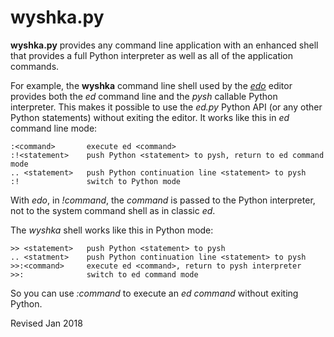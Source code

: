 
wyshka.py
=========

**wyshka.py** provides any command line application with an enhanced
shell that provides a full Python interpreter as well as all of the 
application commands.

For example, the **wyshka** command line shell used by the
*[edo](../editors/edo.py)* editor provides both the *ed* command line
and the *pysh* callable Python interpreter.  This makes it possible to
use the *ed.py* Python API (or any other Python statements) without
exiting the editor.  It works like this in *ed* command line mode:

    :<command>       execute ed <command>
    :!<statement>    push Python <statement> to pysh, return to ed command mode
    .. <statement>   push Python continuation line <statement> to pysh
    :!               switch to Python mode

With *edo*, in *!command*, the *command* is passed to the Python
interpreter, not to the system command shell as in classic *ed*.

The *wyshka* shell works like this in Python mode:

    >> <statement>   push Python <statement> to pysh
    .. <statment>    push Python continuation line <statement> to pysh
    >>:<command>     execute ed <command>, return to pysh interpreter
    >>:              switch to ed command mode

So you can use *:command* to execute an *ed* *command* without exiting
Python.

Revised Jan 2018
